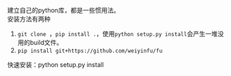 建立自己的python库，都是一些惯用法。  
安装方法有两种
1. `git clone `，`pip install .`，使用`python setup.py install`会产生一堆没用的build文件。  
2. `pip install git+https://github.com/weiyinfu/fu`

快速安装：python setup.py install